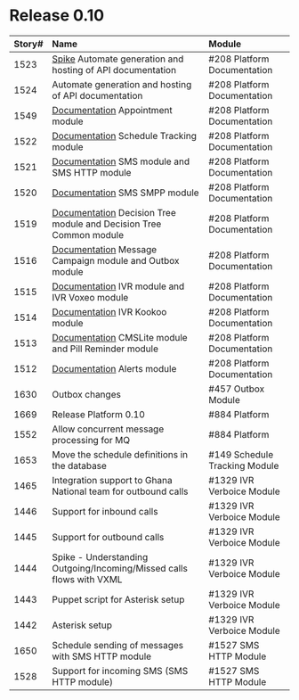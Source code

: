 # Release 0.10 #

| **Story#** | **Name** | **Module** |
|:-----------|:---------|:-----------|
| 1523 | [Spike](Spike.md) Automate generation and hosting of API documentation | #208 Platform Documentation  |
| 1524 | Automate generation and hosting of API documentation | #208 Platform Documentation  |
| 1549 | [Documentation](Documentation.md) Appointment module | #208 Platform Documentation  |
| 1522 | [Documentation](Documentation.md) Schedule Tracking module | #208 Platform Documentation  |
| 1521 | [Documentation](Documentation.md) SMS module and SMS HTTP module | #208 Platform Documentation  |
| 1520 | [Documentation](Documentation.md) SMS SMPP module | #208 Platform Documentation  |
| 1519 | [Documentation](Documentation.md) Decision Tree module and Decision Tree Common module | #208 Platform Documentation  |
| 1516 | [Documentation](Documentation.md) Message Campaign module and Outbox module | #208 Platform Documentation  |
| 1515 | [Documentation](Documentation.md) IVR module and IVR Voxeo module | #208 Platform Documentation  |
| 1514 | [Documentation](Documentation.md) IVR Kookoo module | #208 Platform Documentation  |
| 1513 | [Documentation](Documentation.md) CMSLite module and Pill Reminder module | #208 Platform Documentation  |
| 1512 | [Documentation](Documentation.md) Alerts module | #208 Platform Documentation  |
| 1630 | Outbox changes | #457 Outbox Module  |
| 1669 | Release Platform 0.10 | #884 Platform  |
| 1552 | Allow concurrent message processing for MQ | #884 Platform  |
| 1653 | Move the schedule definitions in the database | #149 Schedule Tracking Module  |
| 1465 | Integration support to Ghana National team for outbound calls | #1329 IVR Verboice Module  |
| 1446 | Support for inbound calls | #1329 IVR Verboice Module  |
| 1445 | Support for outbound calls | #1329 IVR Verboice Module  |
| 1444 | Spike - Understanding Outgoing/Incoming/Missed calls flows with VXML | #1329 IVR Verboice Module  |
| 1443 | Puppet script for Asterisk setup | #1329 IVR Verboice Module  |
| 1442 | Asterisk setup | #1329 IVR Verboice Module  |
| 1650 | Schedule sending of messages with SMS HTTP module | #1527 SMS HTTP Module  |
| 1528 | Support for incoming SMS (SMS HTTP module) | #1527 SMS HTTP Module  |